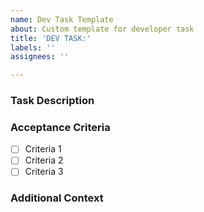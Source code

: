 ```yaml
---
name: Dev Task Template
about: Custom template for developer task
title: 'DEV TASK:'
labels: ''
assignees: ''

---
```


### Task Description

### Acceptance Criteria

- [ ] Criteria 1
- [ ] Criteria 2
- [ ] Criteria 3

### Additional Context
